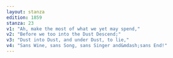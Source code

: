 ```yaml
---
layout: stanza
edition: 1859
stanza: 23
v1: "Ah, make the most of what we yet may spend,"
v2: "Before we too into the Dust Descend;"
v3: "⁠Dust into Dust, and under Dust, to lie,"
v4: "Sans Wine, sans Song, sans Singer and&mdash;sans End!"
---
```


